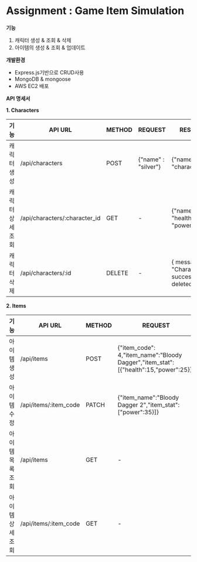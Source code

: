 # Assignment : Game Item Simulation

**기능**
1) 캐릭터 생성 & 조회 & 삭제
2) 아이템의 생성 & 조회 & 업데이트

**개발환경**
- Express.js기반으로 CRUD사용
- MongoDB & mongoose
- AWS EC2 배포

**API 명세서**

**1. Characters**
   
| 기능  | API URL |METHOD  | REQUEST |RESPONSE  |
| ------------- | ------------- |------------- | ------------- |------------- |
| 캐릭터 생성  | /api/characters  |POST |{"name" : "silver"}  | {"name":"silver", "character_id":1}  |
| 캐릭터 상세 조회  | /api/characters/:character_id  |GET  |- |{"name":"silver", "health":100, "power":50}|
| 캐릭터 삭제  | /api/characters/:id |DELETE  |- |{ message: "Character successfully deleted!" }  |

**2. Items**

| 기능  | API URL |METHOD  | REQUEST |RESPONSE  |
| ------------- | ------------- |------------- | ------------- |------------- |
| 아이템 생성  | /api/items |POST  |	{"item_code": 4,"item_name":"Bloody Dagger","item_stat": [{"health":15,"power":25}]} |	{"item_code": 4,"item_name":"Bloody Dagger","item_stat": [{"health":15,"power":25}}]  |
| 아이템 수정  | /api/items/:item_code  | PATCH |{"item_name":"Bloody Dagger 2","item_stat": ["power":35}]}  |{"message": "Item updated successfully"}{"item_name":"Bloody Dagger 2","item_stat": ["power":35} |
| 아이템 목록 조회  | /api/items  |GET  |-  |[{"item_code": 1, "item_name": "vortex scythe"},{"item_code": 2, "item_name": "Silencer Bullet"}, ...]} |
| 아이템 상세조회  | /api/items/:item_code  |GET  |- |{"item_code": 4,"item_name":"Bloody Dagger2","item_stat": [{"power":35}]} |


   
